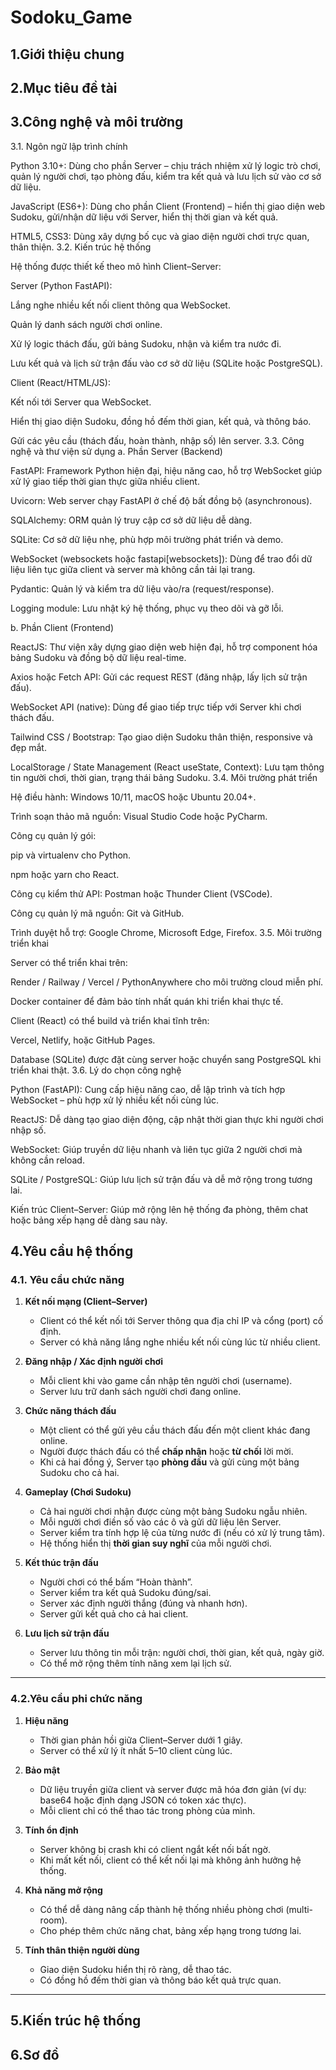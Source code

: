 # Sodoku_Game

##  1.Giới thiệu chung

##  2.Mục tiêu đề tài

##  3.Công nghệ và môi trường
3.1. Ngôn ngữ lập trình chính

Python 3.10+: Dùng cho phần Server – chịu trách nhiệm xử lý logic trò chơi, quản lý người chơi, tạo phòng đấu, kiểm tra kết quả và lưu lịch sử vào cơ sở dữ liệu.

JavaScript (ES6+): Dùng cho phần Client (Frontend) – hiển thị giao diện web Sudoku, gửi/nhận dữ liệu với Server, hiển thị thời gian và kết quả.

HTML5, CSS3: Dùng xây dựng bố cục và giao diện người chơi trực quan, thân thiện.
3.2. Kiến trúc hệ thống

Hệ thống được thiết kế theo mô hình Client–Server:

Server (Python FastAPI):

Lắng nghe nhiều kết nối client thông qua WebSocket.

Quản lý danh sách người chơi online.

Xử lý logic thách đấu, gửi bảng Sudoku, nhận và kiểm tra nước đi.

Lưu kết quả và lịch sử trận đấu vào cơ sở dữ liệu (SQLite hoặc PostgreSQL).

Client (React/HTML/JS):

Kết nối tới Server qua WebSocket.

Hiển thị giao diện Sudoku, đồng hồ đếm thời gian, kết quả, và thông báo.

Gửi các yêu cầu (thách đấu, hoàn thành, nhập số) lên server.
3.3. Công nghệ và thư viện sử dụng
a. Phần Server (Backend)

FastAPI: Framework Python hiện đại, hiệu năng cao, hỗ trợ WebSocket giúp xử lý giao tiếp thời gian thực giữa nhiều client.

Uvicorn: Web server chạy FastAPI ở chế độ bất đồng bộ (asynchronous).

SQLAlchemy: ORM quản lý truy cập cơ sở dữ liệu dễ dàng.

SQLite: Cơ sở dữ liệu nhẹ, phù hợp môi trường phát triển và demo.

WebSocket (websockets hoặc fastapi[websockets]): Dùng để trao đổi dữ liệu liên tục giữa client và server mà không cần tải lại trang.

Pydantic: Quản lý và kiểm tra dữ liệu vào/ra (request/response).

Logging module: Lưu nhật ký hệ thống, phục vụ theo dõi và gỡ lỗi.

b. Phần Client (Frontend)

ReactJS: Thư viện xây dựng giao diện web hiện đại, hỗ trợ component hóa bảng Sudoku và đồng bộ dữ liệu real-time.

Axios hoặc Fetch API: Gửi các request REST (đăng nhập, lấy lịch sử trận đấu).

WebSocket API (native): Dùng để giao tiếp trực tiếp với Server khi chơi thách đấu.

Tailwind CSS / Bootstrap: Tạo giao diện Sudoku thân thiện, responsive và đẹp mắt.

LocalStorage / State Management (React useState, Context): Lưu tạm thông tin người chơi, thời gian, trạng thái bảng Sudoku.
3.4. Môi trường phát triển

Hệ điều hành: Windows 10/11, macOS hoặc Ubuntu 20.04+.

Trình soạn thảo mã nguồn: Visual Studio Code hoặc PyCharm.

Công cụ quản lý gói:

pip và virtualenv cho Python.

npm hoặc yarn cho React.

Công cụ kiểm thử API: Postman hoặc Thunder Client (VSCode).

Công cụ quản lý mã nguồn: Git và GitHub.

Trình duyệt hỗ trợ: Google Chrome, Microsoft Edge, Firefox.
3.5. Môi trường triển khai

Server có thể triển khai trên:

Render / Railway / Vercel / PythonAnywhere cho môi trường cloud miễn phí.

Docker container để đảm bảo tính nhất quán khi triển khai thực tế.

Client (React) có thể build và triển khai tĩnh trên:

Vercel, Netlify, hoặc GitHub Pages.

Database (SQLite) được đặt cùng server hoặc chuyển sang PostgreSQL khi triển khai thật.
3.6. Lý do chọn công nghệ

Python (FastAPI): Cung cấp hiệu năng cao, dễ lập trình và tích hợp WebSocket – phù hợp xử lý nhiều kết nối cùng lúc.

ReactJS: Dễ dàng tạo giao diện động, cập nhật thời gian thực khi người chơi nhập số.

WebSocket: Giúp truyền dữ liệu nhanh và liên tục giữa 2 người chơi mà không cần reload.

SQLite / PostgreSQL: Giúp lưu lịch sử trận đấu và dễ mở rộng trong tương lai.

Kiến trúc Client–Server: Giúp mở rộng lên hệ thống đa phòng, thêm chat hoặc bảng xếp hạng dễ dàng sau này.

##  4.Yêu cầu hệ thống

### 4.1. **Yêu cầu chức năng**

1. **Kết nối mạng (Client–Server)**
   - Client có thể kết nối tới Server thông qua địa chỉ IP và cổng (port) cố định.
   - Server có khả năng lắng nghe nhiều kết nối cùng lúc từ nhiều client.

2. **Đăng nhập / Xác định người chơi**
   - Mỗi client khi vào game cần nhập tên người chơi (username).
   - Server lưu trữ danh sách người chơi đang online.

3. **Chức năng thách đấu**
   - Một client có thể gửi yêu cầu thách đấu đến một client khác đang online.
   - Người được thách đấu có thể **chấp nhận** hoặc **từ chối** lời mời.
   - Khi cả hai đồng ý, Server tạo **phòng đấu** và gửi cùng một bảng Sudoku cho cả hai.

4. **Gameplay (Chơi Sudoku)**
   - Cả hai người chơi nhận được cùng một bảng Sudoku ngẫu nhiên.
   - Mỗi người chơi điền số vào các ô và gửi dữ liệu lên Server.
   - Server kiểm tra tính hợp lệ của từng nước đi (nếu có xử lý trung tâm).
   - Hệ thống hiển thị **thời gian suy nghĩ** của mỗi người chơi.

5. **Kết thúc trận đấu**
   - Người chơi có thể bấm “Hoàn thành”.
   - Server kiểm tra kết quả Sudoku đúng/sai.
   - Server xác định người thắng (đúng và nhanh hơn).
   - Server gửi kết quả cho cả hai client.

6. **Lưu lịch sử trận đấu**
   - Server lưu thông tin mỗi trận: người chơi, thời gian, kết quả, ngày giờ.
   - Có thể mở rộng thêm tính năng xem lại lịch sử.

---
###  4.2.**Yêu cầu phi chức năng**
1. **Hiệu năng**
   - Thời gian phản hồi giữa Client–Server dưới 1 giây.
   - Server có thể xử lý ít nhất 5–10 client cùng lúc.

2. **Bảo mật**
   - Dữ liệu truyền giữa client và server được mã hóa đơn giản (ví dụ: base64 hoặc định dạng JSON có token xác thực).
   - Mỗi client chỉ có thể thao tác trong phòng của mình.

3. **Tính ổn định**
   - Server không bị crash khi có client ngắt kết nối bất ngờ.
   - Khi mất kết nối, client có thể kết nối lại mà không ảnh hưởng hệ thống.

4. **Khả năng mở rộng**
   - Có thể dễ dàng nâng cấp thành hệ thống nhiều phòng chơi (multi-room).
   - Cho phép thêm chức năng chat, bảng xếp hạng trong tương lai.

5. **Tính thân thiện người dùng**
   - Giao diện Sudoku hiển thị rõ ràng, dễ thao tác.
   - Có đồng hồ đếm thời gian và thông báo kết quả trực quan.

---

##  5.Kiến trúc hệ thống

##  6.Sơ đồ 
